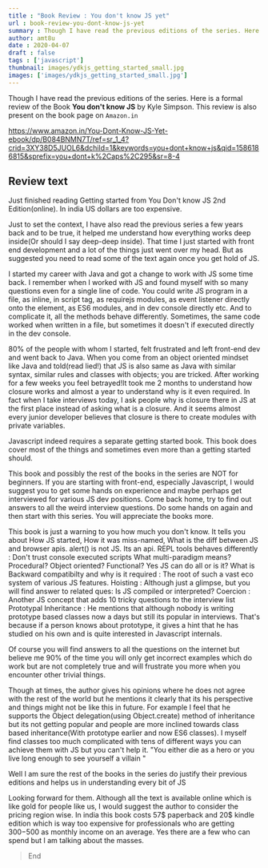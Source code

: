 ```yaml
---
title : "Book Review : You don't know JS yet"
url : book-review-you-dont-know-js-yet
summary : Though I have read the previous editions of the series. Here is a formal review of the Book "You don't know" JS by Kyle Simpson.
author: amt8u
date : 2020-04-07
draft : false
tags : ['javascript']
thumbnail: images/ydkjs_getting_started_small.jpg
images: ['images/ydkjs_getting_started_small.jpg']
---
```


Though I have read the previous editions of the series. Here is a formal review of the Book **You don't know JS** by Kyle Simpson. This review is also present on the book page on `Amazon.in`

https://www.amazon.in/You-Dont-Know-JS-Yet-ebook/dp/B084BNMN7T/ref=sr_1_4?crid=3XY38D5JUOL6&dchild=1&keywords=you+dont+know+js&qid=1586186815&sprefix=you+dont+k%2Caps%2C295&sr=8-4


## Review text

Just finished reading Getting started from You Don't know JS 2nd Edition(online). In india US dollars are too expensive.

Just  to set the context, I have also read the previous series a few years  back and to be true, it helped me understand how everything works deep  inside(Or should I say deep-deep inside). That time I just started with  front end development and a lot of the things just went over my head.  But as suggested you need to read some of the text again once you get  hold of JS.

I started my career with Java and got a change to  work with JS some time back. I remember when I worked with JS and found  myself with so many questions even for a single line of code. You could  write JS program in a file, as inline, in script tag, as requirejs  modules, as event listener directly onto the element, as ES6 modules,  and in dev console directly etc. And to complicate it, all the methods  behave differently. Sometimes, the same code worked when written in a  file, but sometimes it doesn't if executed directly in the dev console.

80%  of the people with whom I started, felt frustrated and left front-end  dev and went back to Java. When you come from an object oriented mindset  like Java and told(read lied!) that JS is also same as Java with  similar syntax, similar rules and classes with objects; you are tricked.  After working for a few weeks you feel betrayed!It took me 2  months to understand how closure works and almost a year to understand  why is it even required. In fact when I take interviews today, I ask  people why is closure there in JS at the first place instead of asking  what is a closure. And it seems almost every junior developer believes  that closure is there to create modules with private variables.

Javascript  indeed requires a separate getting started book. This book does cover  most of the things and sometimes even more than a getting started should.

This book and possibly the rest of the books in the  series are NOT for beginners. If you are starting with front-end,  especially Javascript, I would suggest you to get some hands on  experience and maybe perhaps get interviewed for various JS dev  positions. Come back home, try to find out answers to all the weird  interview questions. Do some hands on again and then start with this  series. You will appreciate the books more.

This book is just a warning to you how much you don't know. It tells you about 
How JS started, 
How it was miss-named, 
What is the diff between JS and browser apis. alert() is not JS. Its an api. 
REPL tools behaves differently : Don't trust console executed scripts 
What multi-paradigm means? Procedural? Object oriented? Functional? Yes JS can do all or is it? 
What is Backward compatibilty and why is it required : The root of such a vast eco system of various JS features. 
Hoisting : Although just a glimpse, but you will find answer to related ques: Is JS compiled or interpreted? 
Coercion : Another JS concept that adds 10 tricky questions to the interview list 
Prototypal Inheritance : He mentions that although nobody is writing  prototype based classes now a days but still its popular in interviews.  That's because if a person knows about prototype, it gives a hint that  he has studied on his own and is quite interested in Javascript internals.

Of course you will find answers to all the questions  on the internet but believe me 90% of the time you will only get  incorrect examples which do work but are not completely true and will  frustrate you more when you encounter other trivial things.

Though  at times, the author gives his opinions where he does not agree with  the rest of the world but he mentions it clearly that its his  perspective and things might not be like this in future. For example I  feel that he supports the Object delegation(using Object.create) method  of inheritance but its not getting popular and people are more inclined  towards class based inheritance(With prototype earlier and now ES6  classes). I myself find classes too much complicated with tens of  different ways you can achieve them with JS but you can't help it. "You  either die as a hero or you live long enough to see yourself a villain "

Well  I am sure the rest of the books in the series do justify their previous editions and helps us in understanding every bit of JS

Looking forward for them. Although all the text is available online which is like gold for people like us, I would suggest the author to consider the  pricing region wise. In india this book costs 57$ paperback and 20$  kindle edition which is way too expensive for professionals who are  getting 300$-500$ as monthly income on an average. Yes there are a few  who can spend but I am talking about the masses.

> End
